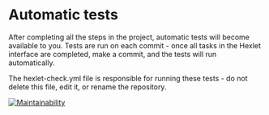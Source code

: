 # Automatic tests

After completing all the steps in the project, automatic tests will become available to you. Tests are run on each commit - once all tasks in the Hexlet interface are completed, make a commit, and the tests will run automatically.

The hexlet-check.yml file is responsible for running these tests - do not delete this file, edit it, or rename the repository.

[![Maintainability](https://api.codeclimate.com/v1/badges/127c0475ffbfb078a875/maintainability)](https://codeclimate.com/github/Rusakov13/frontend-project-46/maintainability)
